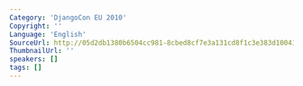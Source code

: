 ```yaml
---
Category: 'DjangoCon EU 2010'
Copyright: ''
Language: 'English'
SourceUrl: http://05d2db1380b6504cc981-8cbed8cf7e3a131cd8f1c3e383d10041.r93.cf2.rackcdn.com/djangocon-eu-2010/Djangoconeu-PeterBengtssonUsingMongoDBInYourDjangoAppImplicationsA238.flv
ThumbnailUrl: ''
speakers: []
tags: []
---
```


